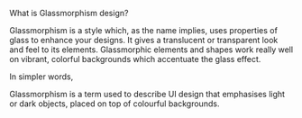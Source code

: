 What is Glassmorphism design?

Glassmorphism is a style which, as the name implies, uses properties of glass to enhance your designs. It gives a translucent or transparent look and feel to its elements. Glassmorphic elements and shapes work really well on vibrant, colorful backgrounds which accentuate the glass effect.

In simpler words,

Glassmorphism is a term used to describe UI design that emphasises light or dark objects, placed on top of colourful backgrounds.
